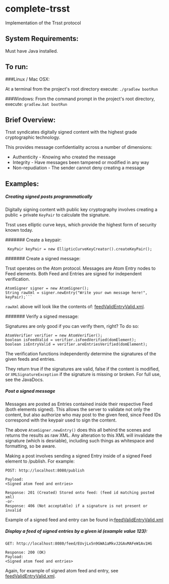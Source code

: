 complete-trsst
=============

Implementation of the Trsst protocol

System Requirements:
---------
Must have Java installed.

To run:
-------

###Linux / Mac OSX:

At a terminal from the project's root directory execute:
`./gradlew bootRun`

###Windows:
From the command prompt in the project's root directory, execute:
`gradlew.bat bootRun`

Brief Overview:
--------
Trsst syndicates digitally signed content with the highest grade cryptographic technology.

This provides message confidentiality across a number of dimensions:

- Authenticity - Knowing who created the message
- Integrity - Have messages been tampered or modified in any way
- Non-repudiation - The sender cannot deny creating a message



Examples:
---------

##### Creating signed posts programmatically

Digitally signing content with public key cryptography involves creating a public + private `KeyPair` to calculate the signature.

Trsst uses elliptic curve keys, which provide the highest form of security known today.

####### Create a keypair:

``` KeyPair keyPair = new EllipticCurveKeyCreator().createKeyPair();``` 

####### Create a signed message:

Trsst operates on the Atom protocol.  Messages are Atom Entry nodes to Feed elements.  Both Feed and Entries are signed for independent verification.

    AtomSigner signer = new AtomSigner();
    String rawXml = signer.newEntry("Write your own message here!", keyPair);```

`rawXml` above will look like the contents of: <a href="https://github.com/TheAndruu/complete-trsst/blob/master/ct-core/src/test/resources/com/completetrsst/xml/feedValidEntryValid.xml">feedValidEntryValid.xml</a>.


####### Verify a signed message:

Signatures are only good if you can verify them, right?  To do so:

    AtomVerifier verifier = new AtomVerifier();
    boolean isFeedValid = verifier.isFeedVerified(domElement);
    boolean isEntryValid = verifier.areEntriesVerified(domElement);
    
The verification functions independently determine the signatures of the given feeds and entries.  

They return true if the signatures are valid, false if the content is modified, or `XMLSignatureException` if the signature is missing or broken.  For full use, see the JavaDocs.
    

##### Post a signed message

Messages are posted as Entries contained inside their respective Feed (both elements signed).  This allows the server to validate not only the content, but also authorize who may post to the given feed, since Feed IDs correspond with the keypair used to sign the content.

The above `AtomSigner.newEntry()` does this all behind the scenes and returns the results as raw XML.  Any alteration to this XML will invalidate the signature (which is desriable), including such things as whitespace and formatting, so be aware.

Making a post involves sending a signed Entry inside of a signed Feed element to /publish.  For example:

    POST: http://localhost:8080/publish
      
    Payload: 
    <Signed atom feed and entries>

    Response: 201 (Created) Stored onto feed: (feed id matching posted xml)
    -or-
    Response: 406 (Not acceptable) if a signature is not present or invalid
    
Example of a signed feed and entry can be found in:<a href="https://github.com/TheAndruu/complete-trsst/blob/master/ct-core/src/test/resources/com/completetrsst/xml/feedValidEntryValid.xml">feedValidEntryValid.xml</a>


##### Display a feed of signed entries by a given id (example value 123):
    GET: http://localhost:8080/feed/EUvjLx5n9GWA1aMkvJ2GAvMAFeW1Av1HG

    Response: 200 (OK)
    Payload:
    <Signed atom feed and entries>
    
Again, for example of signed atom feed and entry, see <a href="https://github.com/TheAndruu/complete-trsst/blob/master/ct-core/src/test/resources/com/completetrsst/xml/feedValidEntryValid.xml">feedValidEntryValid.xml</a>.




